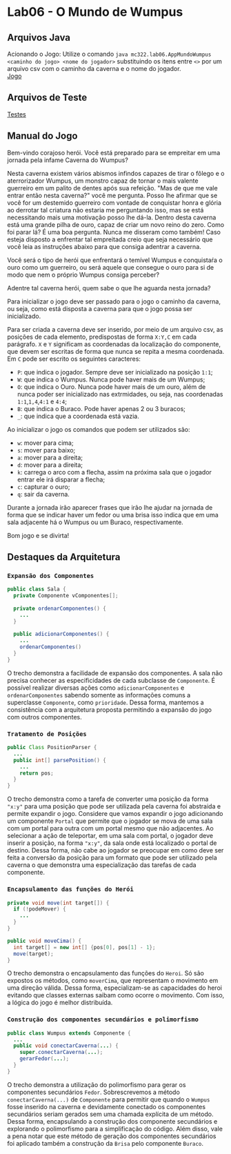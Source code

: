 # Lab06 - O Mundo de Wumpus
## Arquivos Java
Acionando o Jogo: Utilize o comando `java mc322.lab06.AppMundoWumpus <caminho do jogo> <nome do jogador>` substituindo os itens entre `<>` por um arquivo csv com o caminho da caverna e o nome do jogador.  
  [Jogo](src/mc322/lab06)
  
## Arquivos de Teste
  [Testes](data)
  
## Manual do Jogo
Bem-vindo corajoso herói.
Você está preparado para se empreitar em uma jornada pela infame Caverna do Wumpus?

Nesta caverna existem vários abismos infindos capazes de tirar o fôlego e o aterrorizador Wumpus, um monstro capaz de tornar o mais valente guerreiro em um palito de dentes após sua refeição. "Mas de que me vale entrar então nesta caverna?" você me pergunta. Posso lhe afirmar que se você for um destemido guerreiro com vontade de conquistar honra e glória ao derrotar tal criatura não estaria me perguntando isso, mas se está necessitando mais uma motivação posso lhe dá-la. Dentro desta caverna está uma grande pilha de ouro, capaz de criar um novo reino do zero. Como foi parar lá? É uma boa pergunta. Nunca me disseram como também! Caso esteja disposto a enfrentar tal empreitada creio que seja necessário que você leia as instruções abaixo para que consiga adentrar a caverna.

Você será o tipo de herói que enfrentará o temível Wumpus e conquistaŕa o ouro como um guerreiro, ou será aquele que consegue o ouro para si de modo que nem o próprio Wumpus consiga perceber?

Adentre tal caverna herói, quem sabe o que lhe aguarda nesta jornada?

Para inicializar o jogo deve ser passado para o jogo o caminho da caverna, ou seja, como está disposta a caverna para que o jogo possa ser inicializado.

Para ser criada a caverna deve ser inserido, por meio de um arquivo csv, as posições de cada elemento, predispostas de forma `X:Y,C` em cada parágrafo. `X` e `Y` significam as coordenadas da localização do componente, que devem ser escritas de forma que nunca se repita a mesma coordenada. Em `C` pode ser escrito os seguintes caracteres:
  * `P`: que indica o jogador. Sempre deve ser inicializado na posição `1:1`;
  * `W`: que indica o Wumpus. Nunca pode haver mais de um Wumpus;
  * `O`: que indica o Ouro. Nunca pode haver mais de um ouro, além de nunca poder ser inicializado nas extrmidades, ou seja, nas coordenadas `1:1`,`1,4`,`4:1` e `4:4`;
  * `B`: que indica o Buraco. Pode haver apenas 2 ou 3 buracos;
  * `_`: que indica que a coordenada está vazia.
  
Ao inicializar o jogo os comandos que podem ser utilizados são:
  * `w`: mover para cima;
  * `s`: mover para baixo;
  * `a`: mover para a direita;
  * `d`: mover para a direita;
  * `k`: carrega o arco com a flecha, assim na próxima sala que o jogador entrar ele irá disparar a flecha;
  * `c`: capturar o ouro;
  * `q`: sair da caverna.
  
Durante a jornada irão aparecer frases que irão lhe ajudar na jornada de forma que se indicar haver um fedor ou uma brisa isso indica que em uma sala adjacente há o Wumpus ou um Buraco, respectivamente.

Bom jogo e se divirta!

## Destaques da Arquitetura
### `Expansão dos Componentes`
```Java
public class Sala {
  private Componente vComponentes[];
  
  private ordenarComponentes() {
    ...
  }
   
  public adicionarComponentes() {
    ...
    ordenarComponentes()
  }
}
```

O trecho demonstra a facilidade de expansão dos componentes. A sala não precisa conhecer as especificidades de cada subclasse de `Componente`. É possível realizar diversas ações como `adicionarComponentes` e `ordenarComponentes` sabendo somente as informações comuns a superclasse `Componente`, como `prioridade`. Dessa forma, mantemos a consistência com a arquitetura proposta permitindo a expansão do jogo com outros componentes. 

### `Tratamento de Posições`
```Java
public Class PositionParser {
  ...
  public int[] parsePosition() {
    ...
    return pos;
  }
}
```

O trecho demonstra como a tarefa de converter uma posição da forma `"x:y"` para uma posição que pode ser utilizada pela caverna foi abstraida e permite expandir o jogo. Considere que vamos expandir o jogo adicionando um componente `Portal` que permite que o jogador se mova de uma sala com um portal para outra com um portal mesmo que não adjacentes. Ao selecionar a ação de teleportar, em uma sala com portal, o jogador deve inserir a posição, na forma `"x:y"`, da sala onde está localizado o portal de destino. Dessa forma, não cabe ao jogador se preocupar em como deve ser feita a conversão da posição para um formato que pode ser utilizado pela caverna o que demonstra uma especialização das tarefas de cada componente.

### `Encapsulamento das funções do Herói`
```Java
private void move(int target[]) {
  if (!podeMover) {
    ...
  }
}

public void moveCima() {
  int target[] = new int[] {pos[0], pos[1] - 1};
  move(target);
}
```

O trecho demonstra o encapsulamento das funções do `Heroi`. Só são expostos os métodos, como `moverCima`, que representam o movimento em uma direção válida. Dessa forma, especializam-se as capacidades do heroi evitando que classes externas saibam como ocorre o movimento. Com isso, a lógica do jogo é melhor distribuída.

### `Construção dos componentes secundários e polimorfismo`

```Java
public class Wumpus extends Componente {
  ...
  public void conectarCaverna(...) {
    super.conectarCaverna(...);
    gerarFedor(...);
  }
}
```

O trecho demonstra a utilização do polimorfismo para gerar os componentes secundários `Fedor`. Sobrescrevemos a método `conectarCaverna(...)` de `Componente` para permitir que quando o `Wumpus` fosse inserido na caverna e devidamente conectado os componentes secundários seriam gerados sem uma chamada explícita de um método. Dessa forma, encapsulando a construção dos componente secundários e explorando o polimorfismo para a simplificação do código. Além disso, vale a pena notar que este método de geração dos componentes secundários foi aplicado também a construção da `Brisa` pelo componente `Buraco`.
